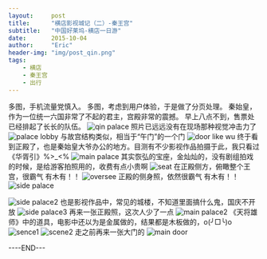 ```yaml
---
layout:     post
title:      "横店影视城记（二）-秦王宫"
subtitle:   "中国好莱坞-横店一日游"
date:       2015-10-04
author:     "Eric"
header-img: "img/post_qin.png"
tags:
    - 横店
    - 秦王宫
    - 出行
---
```

多图，手机流量党慎入。
多图，考虑到用户体验，于是做了分页处理。
秦始皇，作为一位统一六国非常了不起的君主，宫殿非常的震撼。
早上八点不到，售票处已经排起了长长的队伍。
![qin palace](http://7xn8ba.com1.z0.glb.clouddn.com/hengdianIMG_1787.jpg?imageView2/2/w/1920)
照片已远远没有在现场那种视觉冲击力了
![palace lobby](http://7xn8ba.com1.z0.glb.clouddn.com/hengdianIMG_1790.jpg?imageView2/2/w/1920)
与故宫结构类似，相当于“午门”的一个门
![door like wu](http://7xn8ba.com1.z0.glb.clouddn.com/hengdianIMG_1794.jpg?imageView2/2/w/1920)
终于看到正殿了，也是秦始皇大爷办公的地方。目测有不少影视作品拍摄于此，我只看过《华胥引》%>_<%
![main palace](http://7xn8ba.com1.z0.glb.clouddn.com/hengdianIMG_1802.jpg?imageView2/2/w/1920)
其实恢弘的宝座，金灿灿的，没有剧组拍戏的时候，是给游客拍照用的，收费有点小贵啊
![seat](http://7xn8ba.com1.z0.glb.clouddn.com/hengdianIMG_1808.jpg?imageView2/2/w/1920)
在正殿侧方，俯瞰整个王宫，很霸气 有木有！！
![oversee](http://7xn8ba.com1.z0.glb.clouddn.com/hengdianIMG_1810.jpg?imageView2/2/w/1920)
正殿的侧身照，依然很霸气 有木有！！
![side palace](http://7xn8ba.com1.z0.glb.clouddn.com/hengdianIMG_1813.jpg?imageView2/2/w/1080)

![side palace2](http://7xn8ba.com1.z0.glb.clouddn.com/hengdianIMG_1816.jpg?imageView2/2/w/1080)
也是影视作品中，常见的城楼，不知道里面搞什么鬼，国庆不开放
![side palace3](http://7xn8ba.com1.z0.glb.clouddn.com/hengdianIMG_1817.jpg?imageView2/2/w/1920)
再来一张正殿照，这次人少了一点
![main palace2](http://7xn8ba.com1.z0.glb.clouddn.com/hengdianIMG_1823.jpg?imageView2/2/w/1920)
《天将雄师》中的道具，电影中还以为是金属做的，结果都是木板做的，o(╯□╰)o
![sence1](http://7xn8ba.com1.z0.glb.clouddn.com/hengdianIMG_1824.jpg?imageView2/2/w/1080)
![scene2](http://7xn8ba.com1.z0.glb.clouddn.com/hengdianIMG_1829.jpg?imageView2/2/w/1080)
走之前再来一张大门的
![main door](http://7xn8ba.com1.z0.glb.clouddn.com/hengdianIMG_1830.jpg?imageView2/2/w/1080)

----END---





















